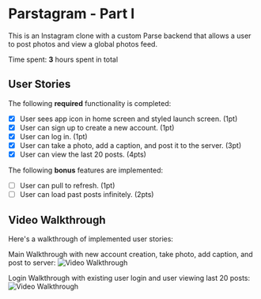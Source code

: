 # Parstagram - Part I

This is an Instagram clone with a custom Parse backend that allows a user to post photos and view a global photos feed.

Time spent: **3** hours spent in total

## User Stories

The following **required** functionality is completed:

- [x] User sees app icon in home screen and styled launch screen. (1pt)
- [x] User can sign up to create a new account. (1pt)
- [x] User can log in. (1pt)
- [x] User can take a photo, add a caption, and post it to the server. (3pt)
- [x] User can view the last 20 posts. (4pts)

The following **bonus** features are implemented:

- [ ] User can pull to refresh. (1pt)
- [ ] User can load past posts infinitely. (2pts)

## Video Walkthrough

Here's a walkthrough of implemented user stories:

Main Walkthrough with new account creation, take photo, add caption, and post to server:
<img src='main_demo.gif' title='Main Video Walkthrough' width='' alt='Video Walkthrough' />

Login Walkthrough with existing user login and user viewing last 20 posts:
<img src='login_demo.gif' title='Login Video Walkthrough' width='' alt='Video Walkthrough' />
